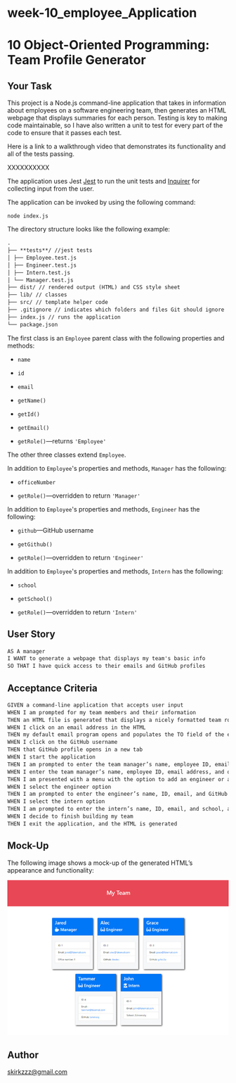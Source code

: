 # week-10_employee_Application

# 10 Object-Oriented Programming: Team Profile Generator

## Your Task

This project is a Node.js command-line application that takes in information about employees on a software engineering team, then generates an HTML webpage that displays summaries for each person. Testing is key to making code maintainable, so I have also written a unit to test for every part of the code to ensure that it passes each test.

Here is a link to a walkthrough video that demonstrates its functionality and all of the tests passing.

XXXXXXXXXX

The application uses Jest [Jest](https://www.npmjs.com/package/jest) to run the unit tests and [Inquirer](https://www.npmjs.com/package/inquirer) for collecting input from the user.

The application can be invoked by using the following command:

```npm i
node index.js
```

The directory structure looks like the following example:

```md
.
├── **tests**/ //jest tests
│ ├── Employee.test.js
│ ├── Engineer.test.js
│ ├── Intern.test.js
│ └── Manager.test.js
├── dist/ // rendered output (HTML) and CSS style sheet  
├── lib/ // classes
├── src/ // template helper code
├── .gitignore // indicates which folders and files Git should ignore
├── index.js // runs the application
└── package.json
```

The first class is an `Employee` parent class with the following properties and methods:

- `name`

- `id`

- `email`

- `getName()`

- `getId()`

- `getEmail()`

- `getRole()`&mdash;returns `'Employee'`

The other three classes extend `Employee`.

In addition to `Employee`'s properties and methods, `Manager` has the following:

- `officeNumber`

- `getRole()`&mdash;overridden to return `'Manager'`

In addition to `Employee`'s properties and methods, `Engineer` has the following:

- `github`&mdash;GitHub username

- `getGithub()`

- `getRole()`&mdash;overridden to return `'Engineer'`

In addition to `Employee`'s properties and methods, `Intern` has the following:

- `school`

- `getSchool()`

- `getRole()`&mdash;overridden to return `'Intern'`

## User Story

```md
AS A manager
I WANT to generate a webpage that displays my team's basic info
SO THAT I have quick access to their emails and GitHub profiles
```

## Acceptance Criteria

```md
GIVEN a command-line application that accepts user input
WHEN I am prompted for my team members and their information
THEN an HTML file is generated that displays a nicely formatted team roster based on user input
WHEN I click on an email address in the HTML
THEN my default email program opens and populates the TO field of the email with the address
WHEN I click on the GitHub username
THEN that GitHub profile opens in a new tab
WHEN I start the application
THEN I am prompted to enter the team manager’s name, employee ID, email address, and office number
WHEN I enter the team manager’s name, employee ID, email address, and office number
THEN I am presented with a menu with the option to add an engineer or an intern or to finish building my team
WHEN I select the engineer option
THEN I am prompted to enter the engineer’s name, ID, email, and GitHub username, and I am taken back to the menu
WHEN I select the intern option
THEN I am prompted to enter the intern’s name, ID, email, and school, and I am taken back to the menu
WHEN I decide to finish building my team
THEN I exit the application, and the HTML is generated
```

## Mock-Up

The following image shows a mock-up of the generated HTML’s appearance and functionality:

![HTML webpage titled “My Team” features five boxes listing employee names, titles, and other key info.](./Assets/10-object-oriented-programming-homework-demo.png)

## Author

skirkzzz@gmail.com
